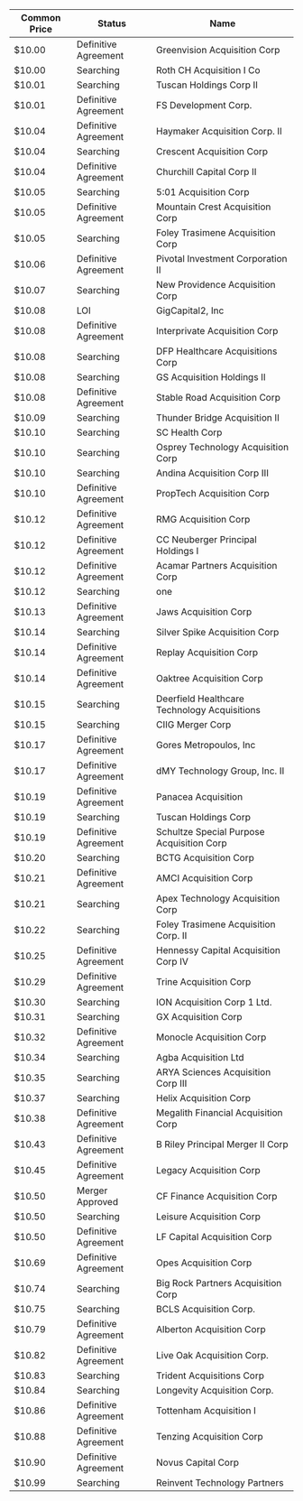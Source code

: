 Common Price  | Status               | Name                                        
------------- | -------------------- | --------------------------------------------
$10.00        | Definitive Agreement | Greenvision Acquisition Corp                
$10.00        | Searching            | Roth CH Acquisition I Co                    
$10.01        | Searching            | Tuscan Holdings Corp II                     
$10.01        | Definitive Agreement | FS Development Corp.                        
$10.04        | Definitive Agreement | Haymaker Acquisition Corp. II               
$10.04        | Searching            | Crescent Acquisition Corp                   
$10.04        | Definitive Agreement | Churchill Capital Corp II                   
$10.05        | Searching            | 5:01 Acquisition Corp                       
$10.05        | Definitive Agreement | Mountain Crest Acquisition Corp             
$10.05        | Searching            | Foley Trasimene Acquisition Corp            
$10.06        | Definitive Agreement | Pivotal Investment Corporation II           
$10.07        | Searching            | New Providence Acquisition Corp             
$10.08        | LOI                  | GigCapital2, Inc                            
$10.08        | Definitive Agreement | Interprivate Acquisition Corp               
$10.08        | Searching            | DFP Healthcare Acquisitions Corp            
$10.08        | Searching            | GS Acquisition Holdings II                  
$10.08        | Definitive Agreement | Stable Road Acquisition Corp                
$10.09        | Searching            | Thunder Bridge Acquisition II               
$10.10        | Searching            | SC Health Corp                              
$10.10        | Searching            | Osprey Technology Acquisition Corp          
$10.10        | Searching            | Andina Acquisition Corp III                 
$10.10        | Definitive Agreement | PropTech Acquisition Corp                   
$10.12        | Definitive Agreement | RMG Acquisition Corp                        
$10.12        | Definitive Agreement | CC Neuberger Principal Holdings I           
$10.12        | Definitive Agreement | Acamar Partners Acquisition Corp            
$10.12        | Searching            | one                                         
$10.13        | Definitive Agreement | Jaws Acquisition Corp                       
$10.14        | Searching            | Silver Spike Acquisition Corp               
$10.14        | Definitive Agreement | Replay Acquisition Corp                     
$10.14        | Definitive Agreement | Oaktree Acquisition Corp                    
$10.15        | Searching            | Deerfield Healthcare Technology Acquisitions
$10.15        | Searching            | CIIG Merger Corp                            
$10.17        | Definitive Agreement | Gores Metropoulos, Inc                      
$10.17        | Definitive Agreement | dMY Technology Group, Inc. II               
$10.19        | Definitive Agreement | Panacea Acquisition                         
$10.19        | Searching            | Tuscan Holdings Corp                        
$10.19        | Definitive Agreement | Schultze Special Purpose Acquisition Corp   
$10.20        | Searching            | BCTG Acquisition Corp                       
$10.21        | Definitive Agreement | AMCI Acquisition Corp                       
$10.21        | Searching            | Apex Technology Acquisition Corp            
$10.22        | Searching            | Foley Trasimene Acquisition Corp. II        
$10.25        | Definitive Agreement | Hennessy Capital Acquisition Corp IV        
$10.29        | Definitive Agreement | Trine Acquisition Corp                      
$10.30        | Searching            | ION Acquisition Corp 1 Ltd.                 
$10.31        | Searching            | GX Acquisition Corp                         
$10.32        | Definitive Agreement | Monocle Acquisition Corp                    
$10.34        | Searching            | Agba Acquisition Ltd                        
$10.35        | Searching            | ARYA Sciences Acquisition Corp III          
$10.37        | Searching            | Helix Acquisition Corp                      
$10.38        | Definitive Agreement | Megalith Financial Acquisition Corp         
$10.43        | Definitive Agreement | B Riley Principal Merger II Corp            
$10.45        | Definitive Agreement | Legacy Acquisition Corp                     
$10.50        | Merger Approved      | CF Finance Acquisition Corp                 
$10.50        | Searching            | Leisure Acquisition Corp                    
$10.50        | Definitive Agreement | LF Capital Acquisition Corp                 
$10.69        | Definitive Agreement | Opes Acquisition Corp                       
$10.74        | Searching            | Big Rock Partners Acquisition Corp          
$10.75        | Searching            | BCLS Acquisition Corp.                      
$10.79        | Definitive Agreement | Alberton Acquisition Corp                   
$10.82        | Definitive Agreement | Live Oak Acquisition Corp.                  
$10.83        | Searching            | Trident Acquisitions Corp                   
$10.84        | Searching            | Longevity Acquisition Corp.                 
$10.86        | Definitive Agreement | Tottenham Acquisition I                     
$10.88        | Definitive Agreement | Tenzing Acquisition Corp                    
$10.90        | Definitive Agreement | Novus Capital Corp                          
$10.99        | Searching            | Reinvent Technology Partners                
